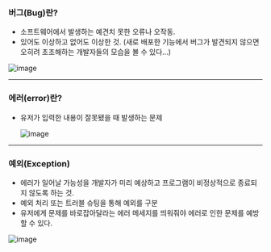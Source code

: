 ### 버그(Bug)란?
- 소프트웨어에서 발생하는 예견치 못한 오류나 오작동.
- 있어도 이상하고 없어도 이상한 것. (새로 배포한 기능에서 버그가 발견되지 않으면 오히려 초조해하는 개발자들의 모습을 볼 수 있다...)

![image](https://cdn.inflearn.com/public/files/pages/ed1575c7-0b87-4433-92f4-96be47bd5cbf/vol12-1.png)

---------------
### 에러(error)란?
- 유저가 입력한 내용이 잘못됐을 때 발생하는 문제

   ![image](https://celclipmaterialprod.s3-ap-northeast-1.amazonaws.com/16/63/1816316/thumbnail?1611751059)

----------------
### 예외(Exception)
- 에러가 일어날 가능성을 개발자가 미리 예상하고 프로그램이 비정상적으로 종료되지 않도록 하는 것.
- 예외 처리 또는 트러블 슈팅을 통해 예외를 구분
- 유저에게 문제를 바로잡아달라는 에러 메세지를 띄워줘야 에러로 인한 문제를 예방할 수 있다.

![image](https://cdn.inflearn.com/public/files/pages/a7881bc6-bc68-4fd9-9519-4d88557059f7/vol12-2.png)
